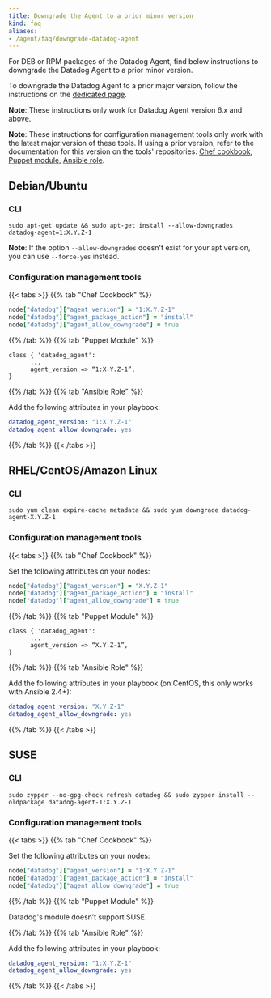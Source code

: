 ```yaml
---
title: Downgrade the Agent to a prior minor version
kind: faq
aliases:
- /agent/faq/downgrade-datadog-agent
---
```


For DEB or RPM packages of the Datadog Agent, find below instructions to downgrade the Datadog Agent to a prior minor version.

To downgrade the Datadog Agent to a prior major version, follow the instructions on the [dedicated page][1].

**Note**: These instructions only work for Datadog Agent version 6.x and above.

**Note**: These instructions for configuration management tools only work with the latest major version of these tools. If using a prior version, refer to the documentation for this version on the tools' repositories: [Chef cookbook][2], [Puppet module][3], [Ansible role][4].

## Debian/Ubuntu

### CLI

```
sudo apt-get update && sudo apt-get install --allow-downgrades datadog-agent=1:X.Y.Z-1
```

**Note**: If the option `--allow-downgrades` doesn't exist for your apt version, you can use `--force-yes` instead.

### Configuration management tools

{{< tabs >}}
{{% tab "Chef Cookbook" %}}

```rb
node["datadog"]["agent_version"] = "1:X.Y.Z-1"
node["datadog"]["agent_package_action"] = "install"
node["datadog"]["agent_allow_downgrade"] = true
```

{{% /tab %}}
{{% tab "Puppet Module" %}}

```
class { 'datadog_agent':
      ...
      agent_version => “1:X.Y.Z-1”,
}
```

{{% /tab %}}
{{% tab "Ansible Role" %}}

Add the following attributes in your playbook:

```yaml
datadog_agent_version: "1:X.Y.Z-1"
datadog_agent_allow_downgrade: yes
```

{{% /tab %}}
{{< /tabs >}}

## RHEL/CentOS/Amazon Linux

### CLI

```
sudo yum clean expire-cache metadata && sudo yum downgrade datadog-agent-X.Y.Z-1
```

### Configuration management tools

{{< tabs >}}
{{% tab "Chef Cookbook" %}}

Set the following attributes on your nodes:

```rb
node["datadog"]["agent_version"] = "X.Y.Z-1"
node["datadog"]["agent_package_action"] = "install"
node["datadog"]["agent_allow_downgrade"] = true
```

{{% /tab %}}
{{% tab "Puppet Module" %}}

```
class { 'datadog_agent':
      ...
      agent_version => “X.Y.Z-1”,
}
```

{{% /tab %}}
{{% tab "Ansible Role" %}}

Add the following attributes in your playbook (on CentOS, this only works with Ansible 2.4+):

```yaml
datadog_agent_version: "X.Y.Z-1"
datadog_agent_allow_downgrade: yes
```

{{% /tab %}}
{{< /tabs >}}

## SUSE

### CLI

```
sudo zypper --no-gpg-check refresh datadog && sudo zypper install --oldpackage datadog-agent-1:X.Y.Z-1
```

### Configuration management tools

{{< tabs >}}
{{% tab "Chef Cookbook" %}}

Set the following attributes on your nodes:

```rb
node["datadog"]["agent_version"] = "1:X.Y.Z-1"
node["datadog"]["agent_package_action"] = "install"
node["datadog"]["agent_allow_downgrade"] = true
```

{{% /tab %}}
{{% tab "Puppet Module" %}}

Datadog's module doesn’t support SUSE.

{{% /tab %}}
{{% tab "Ansible Role" %}}

Add the following attributes in your playbook:

```yaml
datadog_agent_version: "1:X.Y.Z-1"
datadog_agent_allow_downgrade: yes
```

{{% /tab %}}
{{< /tabs >}}

[1]: /agent/faq/agent-downgrade-major
[2]: https://github.com/DataDog/chef-datadog/tree/3.x
[3]: https://github.com/DataDog/puppet-datadog-agent/tree/2.x
[4]: https://github.com/DataDog/ansible-datadog/tree/3.x
